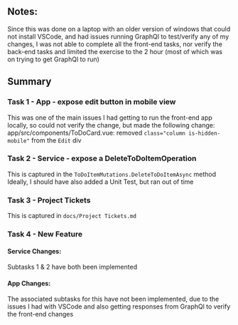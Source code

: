 ## Notes:

Since this was done on a laptop with an older version of windows that could not install VSCode, and had issues running GraphQl to test/verify any of my changes, I was not able to complete all the front-end tasks, nor verify the back-end tasks and limited the exercise to the 2 hour (most of which was on trying to get GraphQl to run)

## Summary
### Task 1 - App - expose edit button in mobile view 
This was one of the main issues I had getting to run the front-end app locally, so could not verify the change, but made the following change:
app/src/components/ToDoCard.vue: removed `class="column is-hidden-mobile"` from the `Edit` div

### Task 2 - Service - expose a DeleteToDoItemOperation
This is captured in the `ToDoItemMutations.DeleteToDoItemAsync` method
Ideally, I should have also added a Unit Test, but ran out of time

### Task 3 - Project Tickets
This is captured in `docs/Project Tickets.md`

### Task 4 - New Feature
#### Service Changes:
Subtasks 1 & 2 have both been implemented

#### App Changes:
The associated subtasks for this have not been implemented, due to the issues I had with VSCode and also getting responses from GraphQl to verify the front-end changes 

